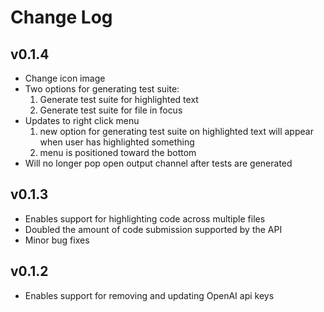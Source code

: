 # Change Log

## v0.1.4

- Change icon image
- Two options for generating test suite:
    1. Generate test suite for highlighted text
    2. Generate test suite for file in focus
- Updates to right click menu
    1. new option for generating test suite on highlighted text will appear when user has
  highlighted something
    2. menu is positioned toward the bottom
- Will no longer pop open output channel after tests are generated

## v0.1.3

- Enables support for highlighting code across multiple files
- Doubled the amount of code submission supported by the API
- Minor bug fixes

## v0.1.2

- Enables support for removing and updating OpenAI api keys
